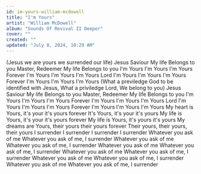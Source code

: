 ```yaml
---
id: im-yours-william-mcdowell
title: "I'm Yours"
artist: "William McDowell"
album: "Sounds Of Revival II Deeper"
cover: ""
created: ""
updated: "July 8, 2024, 10:29 AM"
---
```


(Jesus we are yours
we surrended our life)
Jesus
Saviour
My life Belongs to you
Master, Redeemer
My life Belongs to you
I'm Yours I'm Yours I'm Yours Forever
I'm Yours I'm Yours I'm Yours
Lord
I'm Yours I'm Yours I'm Yours Forever
I'm Yours I'm Yours I'm Yours
(What a previledge God to be identified with Jesus, What a priviledge Lord, We belong to you)
Jesus
Saviour
My life Belongs to you
Master, Redeemer
My life Belongs to you
I'm Yours I'm Yours I'm Yours Forever
I'm Yours I'm Yours I'm Yours
Lord
I'm Yours I'm Yours I'm Yours Forever
I'm Yours I'm Yours I'm Yours
My heart is Yours, it's your it's yours forever
It's Yours, it's your it's yours
My life is Yours, it's your it's yours forever
My life is Yours, it's yours it's yours
My dreams are Yours, their yours their yours forever
Their yours, their yours, their yours
I surrender I surrender
I surrender I surrender
Whatever you ask of me
Whatever you ask of me, I surrender
Whatever you ask of me
Whatever you ask of me, I surrender
Whatever you ask of me
Whatever you ask of me, I surrender
Whatever you ask of me
Whatever you ask of me, I surrender
Whatever you ask of me
Whatever you ask of me, I surrender
Whatever you ask of me
Whatever you ask of me, I surrender
